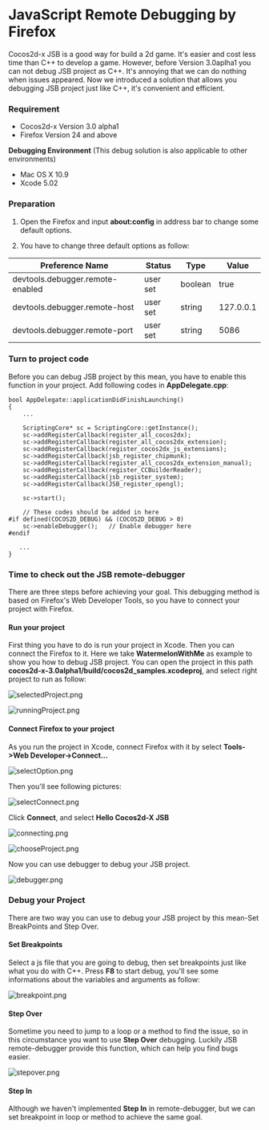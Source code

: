 JavaScript Remote Debugging by Firefox
======================================

Cocos2d-x JSB is a good way for build a 2d game. It's easier and cost less time than C++ to develop a game. However, before Version 3.0aplha1 you can not debug JSB project as C++. It's annoying that we can do nothing when issues appeared. Now we introduced a solution that allows you debugging JSB project just like C++, it's convenient and efficient.

### Requirement

* Cocos2d-x Version 3.0 alpha1
* Firefox   Version 24 and above

**Debugging Environment** (This debug solution is also applicable to other environments)

* Mac OS X 10.9
* Xcode 5.02

### Preparation

1. Open the Firefox and input **about:config** in address bar to change some default options.

2. You have to change three default options as follow:

Preference Name                  | Status   | Type    | Value 
---------------------------------|----------|---------|-------
devtools.debugger.remote-enabled | user set | boolean | true
devtools.debugger.remote-host    | user set | string  | 127.0.0.1
devtools.debugger.remote-port    | user set | string  | 5086

### Turn to project code

Before you can debug JSB project by this mean, you have to enable this function in your project. Add following codes in **AppDelegate.cpp**:

```
bool AppDelegate::applicationDidFinishLaunching()
{
    ...
    
    ScriptingCore* sc = ScriptingCore::getInstance();
    sc->addRegisterCallback(register_all_cocos2dx);
    sc->addRegisterCallback(register_all_cocos2dx_extension);
    sc->addRegisterCallback(register_cocos2dx_js_extensions);
    sc->addRegisterCallback(jsb_register_chipmunk);
    sc->addRegisterCallback(register_all_cocos2dx_extension_manual);
    sc->addRegisterCallback(register_CCBuilderReader);
    sc->addRegisterCallback(jsb_register_system);
    sc->addRegisterCallback(JSB_register_opengl);
    
    sc->start();
    
    // These codes should be added in here
#if defined(COCOS2D_DEBUG) && (COCOS2D_DEBUG > 0)
    sc->enableDebugger();   // Enable debugger here
#endif

   ...
}
```

### Time to check out the JSB remote-debugger

There are three steps before achieving your goal. This debugging method is based on Firefox's Web Developer Tools, so you have to connect your project with Firefox.

#### Run your project

First thing you have to do is run your project in Xcode. Then you can connect the Firefox to it. Here we take **WatermelonWithMe** as example to show you how to debug JSB project. You can open the project in this path **cocos2d-x-3.0alpha1/build/cocos2d_samples.xcodeproj**, and select right project to run as follow:

![selectedProject.png](res/selectedProject.png)

![runningProject.png](res/runningProject.png)


#### Connect Firefox to your project

As you run the project in Xcode, connect Firefox with it by select **Tools->Web Developer->Connect...**

![selectOption.png](res/selectOption.png)

Then you'll see following pictures:

![selectConnect.png](res/selectConnect.png)

Click **Connect**, and select **Hello Cocos2d-X JSB**

![connecting.png](res/connecting.png)

![chooseProject.png](res/chooseProject.png)

Now you can use debugger to debug your JSB project. 

![debugger.png](res/debugger.png)

### Debug your Project

There are two way you can use to debug your JSB project by this mean-Set BreakPoints and Step Over.

#### Set Breakpoints

Select a js file that you are going to debug, then set breakpoints just like what you do with C++. Press **F8** to start debug, you'll see some informations about the variables and arguments as follow:

![breakpoint.png](res/breakpoint.png)

#### Step Over

Sometime you need to jump to a loop or a method to find the issue, so in this circumstance you want to use **Step Over** debugging. Luckily JSB remote-debugger provide this function, which can help you find bugs easier.

![stepover.png](res/stepover.png)

#### Step In

Although we haven't implemented **Step In** in remote-debugger, but we can set breakpoint in loop or method to achieve the same goal.
